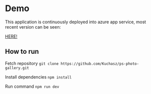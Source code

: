 # Demo

This application is continuously deployed into azure app service, most recent version can be seen:

[HERE!](http://ps-photo-gallery-demo.azurewebsites.net/) 
  

## How to run

Fetch repository
`git clone https://github.com/Kuchasz/ps-photo-gallery.git`

Install dependencies
`npm install`

Run command
`npm run dev`
